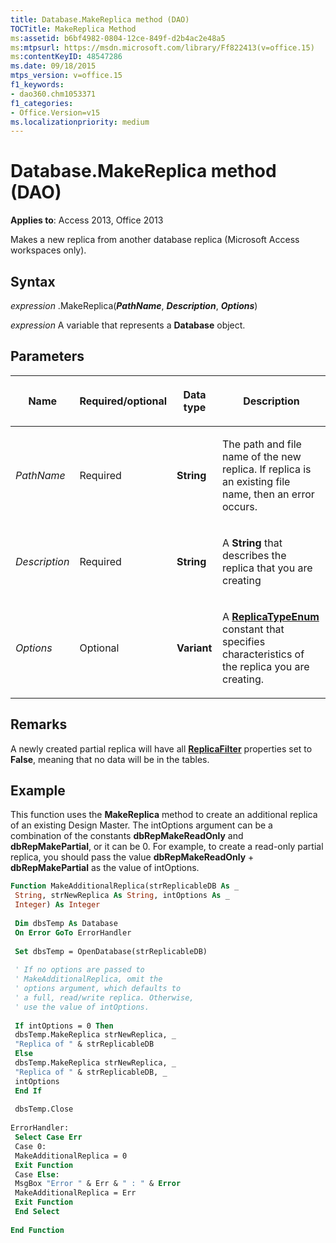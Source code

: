 ```yaml
---
title: Database.MakeReplica method (DAO)
TOCTitle: MakeReplica Method
ms:assetid: b6bf4982-0804-12ce-849f-d2b4ac2e48a5
ms:mtpsurl: https://msdn.microsoft.com/library/Ff822413(v=office.15)
ms:contentKeyID: 48547286
ms.date: 09/18/2015
mtps_version: v=office.15
f1_keywords:
- dao360.chm1053371
f1_categories:
- Office.Version=v15
ms.localizationpriority: medium
---
```


# Database.MakeReplica method (DAO)

**Applies to**: Access 2013, Office 2013

Makes a new replica from another database replica (Microsoft Access workspaces only).

## Syntax

*expression* .MakeReplica(***PathName***, ***Description***, ***Options***)

*expression* A variable that represents a **Database** object.

## Parameters

<table>
<colgroup>
<col />
<col />
<col />
<col />
</colgroup>
<thead>
<tr class="header">
<th><p>Name</p></th>
<th><p>Required/optional</p></th>
<th><p>Data type</p></th>
<th><p>Description</p></th>
</tr>
</thead>
<tbody>
<tr class="odd">
<td><p><em>PathName</em></p></td>
<td><p>Required</p></td>
<td><p><strong>String</strong></p></td>
<td><p>The path and file name of the new replica. If replica is an existing file name, then an error occurs.</p></td>
</tr>
<tr class="even">
<td><p><em>Description</em></p></td>
<td><p>Required</p></td>
<td><p><strong>String</strong></p></td>
<td><p>A <strong>String</strong> that describes the replica that you are creating</p></td>
</tr>
<tr class="odd">
<td><p><em>Options</em></p></td>
<td><p>Optional</p></td>
<td><p><strong>Variant</strong></p></td>
<td><p>A <strong><a href="replicatypeenum-enumeration-dao.md">ReplicaTypeEnum</a></strong> constant that specifies characteristics of the replica you are creating.</p></td>
</tr>
</tbody>
</table>


## Remarks

A newly created partial replica will have all **[ReplicaFilter](tabledef-replicafilter-property-dao.md)** properties set to **False**, meaning that no data will be in the tables.

## Example

This function uses the **MakeReplica** method to create an additional replica of an existing Design Master. The intOptions argument can be a combination of the constants **dbRepMakeReadOnly** and **dbRepMakePartial**, or it can be 0. For example, to create a read-only partial replica, you should pass the value **dbRepMakeReadOnly** + **dbRepMakePartial** as the value of intOptions.

```vb 
Function MakeAdditionalReplica(strReplicableDB As _ 
 String, strNewReplica As String, intOptions As _ 
 Integer) As Integer 
 
 Dim dbsTemp As Database 
 On Error GoTo ErrorHandler 
 
 Set dbsTemp = OpenDatabase(strReplicableDB) 
 
 ' If no options are passed to 
 ' MakeAdditionalReplica, omit the 
 ' options argument, which defaults to 
 ' a full, read/write replica. Otherwise, 
 ' use the value of intOptions. 
 
 If intOptions = 0 Then 
 dbsTemp.MakeReplica strNewReplica, _ 
 "Replica of " & strReplicableDB 
 Else 
 dbsTemp.MakeReplica strNewReplica, _ 
 "Replica of " & strReplicableDB, _ 
 intOptions 
 End If 
 
 dbsTemp.Close 
 
ErrorHandler: 
 Select Case Err 
 Case 0: 
 MakeAdditionalReplica = 0 
 Exit Function 
 Case Else: 
 MsgBox "Error " & Err & " : " & Error 
 MakeAdditionalReplica = Err 
 Exit Function 
 End Select 
 
End Function 
 
```

